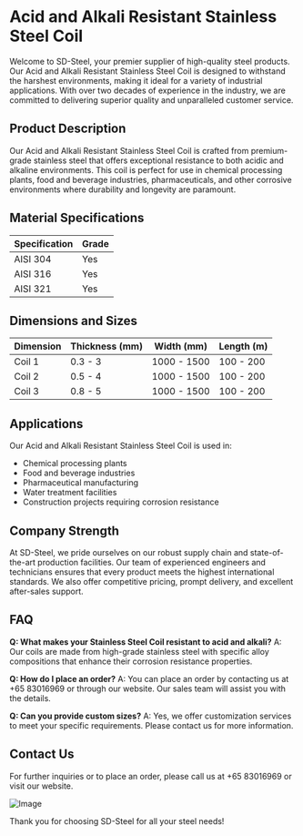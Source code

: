 # Acid and Alkali Resistant Stainless Steel Coil

Welcome to SD-Steel, your premier supplier of high-quality steel products. Our Acid and Alkali Resistant Stainless Steel Coil is designed to withstand the harshest environments, making it ideal for a variety of industrial applications. With over two decades of experience in the industry, we are committed to delivering superior quality and unparalleled customer service.

## Product Description
Our Acid and Alkali Resistant Stainless Steel Coil is crafted from premium-grade stainless steel that offers exceptional resistance to both acidic and alkaline environments. This coil is perfect for use in chemical processing plants, food and beverage industries, pharmaceuticals, and other corrosive environments where durability and longevity are paramount.

## Material Specifications
| Specification | Grade |
|---------------|-------|
| AISI 304      | Yes   |
| AISI 316      | Yes   |
| AISI 321      | Yes   |

## Dimensions and Sizes
| Dimension | Thickness (mm) | Width (mm) | Length (m) |
|-----------|----------------|------------|------------|
| Coil 1    | 0.3 - 3        | 1000 - 1500| 100 - 200  |
| Coil 2    | 0.5 - 4        | 1000 - 1500| 100 - 200  |
| Coil 3    | 0.8 - 5        | 1000 - 1500| 100 - 200  |

## Applications
Our Acid and Alkali Resistant Stainless Steel Coil is used in:
- Chemical processing plants
- Food and beverage industries
- Pharmaceutical manufacturing
- Water treatment facilities
- Construction projects requiring corrosion resistance

## Company Strength
At SD-Steel, we pride ourselves on our robust supply chain and state-of-the-art production facilities. Our team of experienced engineers and technicians ensures that every product meets the highest international standards. We also offer competitive pricing, prompt delivery, and excellent after-sales support.

## FAQ
**Q: What makes your Stainless Steel Coil resistant to acid and alkali?**
A: Our coils are made from high-grade stainless steel with specific alloy compositions that enhance their corrosion resistance properties.

**Q: How do I place an order?**
A: You can place an order by contacting us at +65 83016969 or through our website. Our sales team will assist you with the details.

**Q: Can you provide custom sizes?**
A: Yes, we offer customization services to meet your specific requirements. Please contact us for more information.

## Contact Us
For further inquiries or to place an order, please call us at +65 83016969 or visit our website. 

![Image](https://github.com/user-attachments/assets/2567258e-e124-4816-932d-1809bd27ef0b)

Thank you for choosing SD-Steel for all your steel needs!